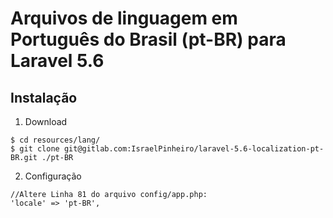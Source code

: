 # Arquivos de linguagem em Português do Brasil (pt-BR) para Laravel 5.6

## Instalação
1. Download
  ```
  $ cd resources/lang/
  $ git clone git@gitlab.com:IsraelPinheiro/laravel-5.6-localization-pt-BR.git ./pt-BR
  ```
2. Configuração
  ```
  //Altere Linha 81 do arquivo config/app.php:
  'locale' => 'pt-BR',
  ```